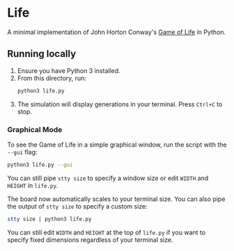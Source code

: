 # Life

A minimal implementation of John Horton Conway's [Game of Life](https://en.wikipedia.org/wiki/Conway%27s_Game_of_Life) in Python.

## Running locally

1. Ensure you have Python 3 installed.
2. From this directory, run:
   ```bash
   python3 life.py
   ```
3. The simulation will display generations in your terminal. Press `Ctrl+C` to stop.

### Graphical Mode

To see the Game of Life in a simple graphical window, run the script with the `--gui` flag:

```bash
python3 life.py --gui
```

You can still pipe `stty size` to specify a window size or edit `WIDTH` and `HEIGHT` in `life.py`.

The board now automatically scales to your terminal size. You can also pipe the
output of `stty size` to specify a custom size:

```bash
stty size | python3 life.py
```

You can still edit `WIDTH` and `HEIGHT` at the top of `life.py` if you want to
specify fixed dimensions regardless of your terminal size.
